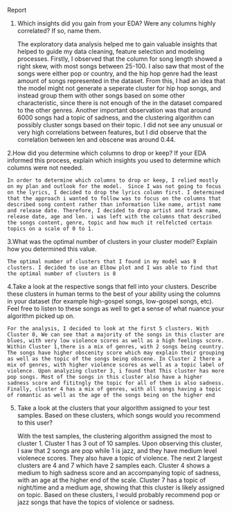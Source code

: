 Report

1. Which insights did you gain from your EDA? Were any columns highly correlated? If so, name them.
    
    The exploratory data analysis helped me to gain valuable insights that helped to guide my data cleaning, feature selection and modeling processes. Firstly, I observed that the column for song length showed a right skew, with most songs between 25-100. I also saw that most of the songs were either pop or country, and the hip hop genre had the least amount of songs represented in the dataset. From this, I had an idea that the model might not generate a seperate cluster for hip hop songs, and instead group them with other songs based on some other characteristic, since there is not enough of the in the dataset compared to the other genres. Another important observation was that around 6000 songs had a topic of sadness, and the clustering algorithm can possibly cluster songs based on their topic. I did not see any unusual or very high correlations between features, but I did observe that the correlation between len and obscene was around 0.44.


2.How did you determine which columns to drop or keep? If your EDA informed this process, explain which insights you used to determine which columns were not needed.
    
    In order to determine which columns to drop or keep, I relied mostly on my plan and outlook for the model.  Since I was not going to focus on the lyrics, I decided to drop the lyrics column first. I determined that the approach i wanted to follow was to focus on the columns that described song content rather than information like name, artist name and release date. Therefore, I decided to drop artist and track name, release date, age and len. i was left with the columns that described the songs content, genre, topic and how much it relfelcted certain topics on a scale of 0 to 1.


3.What was the optimal number of clusters in your cluster model? Explain how you determined this value.
    
    The optimal number of clusters that I found in my model was 8 clusters. I decided to use an Elbow plot and I was able to find that the optimal number of clusters is 8


4.Take a look at the respective songs that fell into your clusters. Describe these clusters in human terms to the best of your ability using the columns in your dataset (for example high-gospel songs, low-gospel songs, etc). Feel free to listen to these songs as well to get a sense of what nuance your algorithm picked up on.
    
    For the analysis, I decided to look at the first 5 clusters. With Cluster 0, We can see that a majority of the songs in this cluster are blues, with very low violence scores as well as a high feelings score. Within Cluster 1,there is a mix of genres, with 2 songs being country. The songs have higher obscenity score which may explain their grouping as well as the topic of the songs being obscene. In Cluster 2 there a mix of genres, with higher violence scores as well as a topic label of violence. Upon analyzing cluster 3, i found that This cluster has more pop songs. Most of the songs in this cluster also have a higher sadness score and fititngly the topic for all of them is also sadness. Finally, cluster 4 has a mix of genres, with all songs having a topic of romantic as well as the age of the songs being on the higher end


5. Take a look at the clusters that your algorithm assigned to your test samples. Based on these clusters, which songs would you recommend to this user?

    With the test samples, the clustering algorithm assigned the most to cluster 1. Cluster 1 has 3 out of 10 samples. Upon observing this cluster, I saw that 2 songs are pop while 1 is jazz, and they have medium level violenece scores. They also have a topic of violence. The next 2 largest clusters are 4 and 7 which have 2 samples each. Cluster 4 shows a medium to high sadness score and an accompanying topic of sadness, with an age at the higher end of the scale. Cluster 7 has a topic of night/time and a medium age, showing that this cluster is likely assigned on topic. Based on these clusters, I would probably recommend pop or jazz songs that have the topics of violence or sadness.





